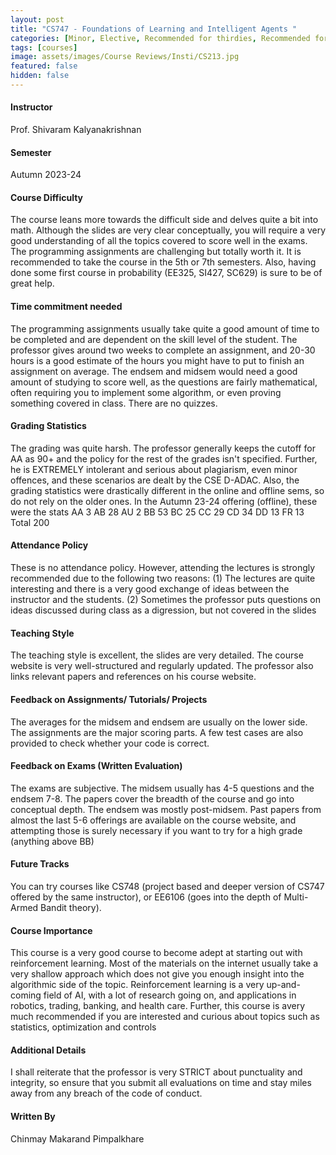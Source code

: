 ```yaml
---
layout: post
title: "CS747 - Foundations of Learning and Intelligent Agents "
categories: [Minor, Elective, Recommended for thirdies, Recommended for fourthies, Robotics and Control, Reinforcement Learning, Machine Learning and AI]
tags: [courses]
image: assets/images/Course Reviews/Insti/CS213.jpg
featured: false
hidden: false
---
```


#### Instructor
Prof. Shivaram Kalyanakrishnan

#### Semester
Autumn 2023-24

#### Course Difficulty
The course leans more towards the difficult side and delves quite a bit into math. Although the slides are very clear conceptually, you will require a very good understanding of all the topics covered to score well in the exams. The programming assignments are challenging but totally worth it. It is recommended to take the course in the 5th or 7th semesters. Also, having done some first course in probability (EE325, SI427, SC629) is sure to be of great help. 

#### Time commitment needed
The programming assignments usually take quite a good amount of time to be completed and are dependent on the skill level of the student. The professor gives around two weeks to complete an assignment, and 20-30 hours is a good estimate of the hours you might have to put to finish an assignment on average. The endsem and midsem would need a good amount of studying to score well, as the questions are fairly mathematical, often requiring you to implement some algorithm, or even proving something covered in class. There are no quizzes. 

#### Grading Statistics
The grading was quite harsh. The professor generally keeps the cutoff for AA as 90+ and the policy for the rest of the grades isn't specified. Further, he is EXTREMELY intolerant and serious about plagiarism, even minor offences, and these scenarios are dealt by the CSE D-ADAC. Also, the grading statistics were drastically different in the online and offline sems, so do not rely on the older ones. In the Autumn 23-24 offering (offline), these were the stats
AA	3
AB	28
AU	2
BB	53
BC	25
CC	29
CD	34
DD	13
FR	13
Total 200


#### Attendance Policy
These is no attendance policy. However, attending the lectures is strongly recommended due to the following two reasons: (1) The lectures are quite interesting and there is a very good exchange of ideas between the instructor and the students. (2) Sometimes the professor puts questions on ideas discussed during class as a digression, but not covered in the slides 

#### Teaching Style
The teaching style is excellent, the slides are very detailed. The course website is very well-structured and regularly updated. The professor also links relevant papers and references on his course website. 

#### Feedback on Assignments/ Tutorials/ Projects
The averages for the midsem and endsem are usually on the lower side. The assignments are the major scoring parts. A few test cases are also provided to check whether your code is correct. 

#### Feedback on Exams (Written Evaluation)
The exams are subjective. The midsem usually has 4-5 questions and the endsem 7-8. The papers cover the breadth of the course and go into conceptual depth. The endsem was mostly post-midsem. Past papers from almost the last 5-6 offerings are available on the course website, and attempting those is surely necessary if you want to try for a high grade (anything above BB) 

#### Future Tracks
You can try courses like CS748 (project based and deeper version of CS747 offered by the same instructor), or EE6106 (goes into the depth of Multi-Armed Bandit theory). 

#### Course Importance
This course is a very good course to become adept at starting out with reinforcement learning. Most of the materials on the internet usually take a very shallow approach which does not give you enough insight into the algorithmic side of the topic. Reinforcement learning is a very up-and-coming field of AI, with a lot of research going on, and applications in robotics, trading, banking, and health care. Further, this course is avery much recommended if you are interested and curious about topics such as statistics, optimization and controls

#### Additional Details
I shall reiterate that the professor is very STRICT about punctuality and integrity, so ensure that you submit all evaluations on time and stay miles away from any breach of the code of conduct. 

#### Written By
Chinmay Makarand Pimpalkhare

